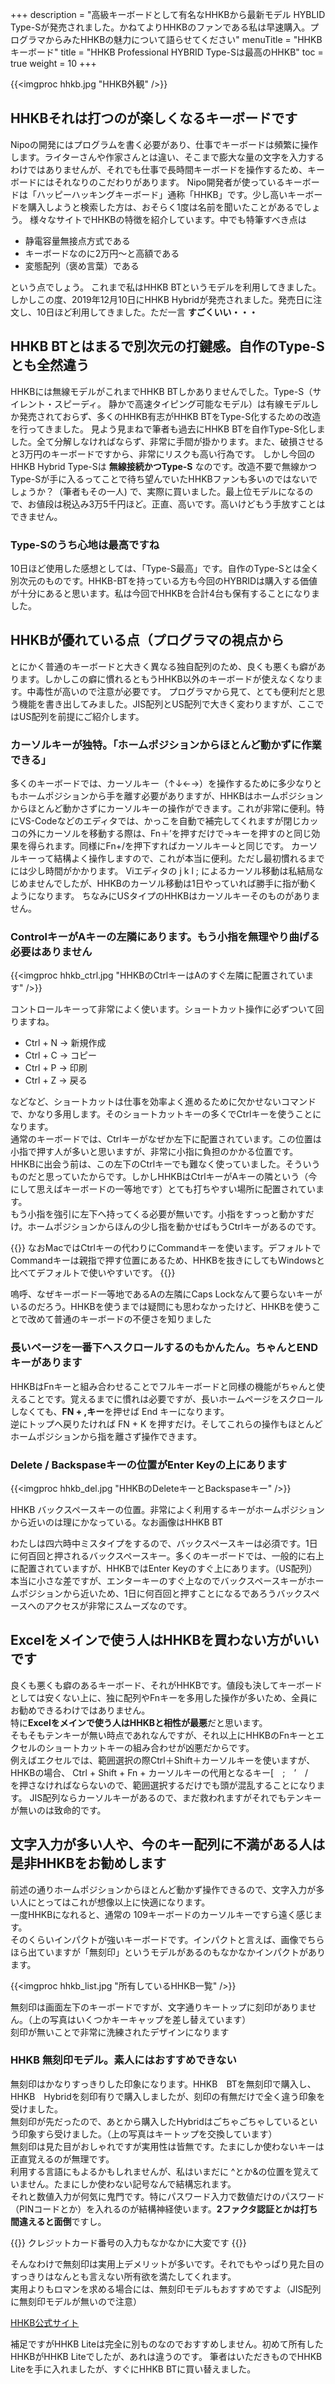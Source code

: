 +++
description = "高級キーボードとして有名なHHKBから最新モデル HYBLID Type-Sが発売されました。かねてよりHHKBのファンである私は早速購入。プログラマからみたHHKBの魅力について語らせてください"
menuTitle = "HHKBキーボード"
title = "HHKB Professional HYBRID Type-Sは最高のHHKB"
toc = true
weight = 10
+++

{{<imgproc hhkb.jpg "HHKB外観" />}}

## HHKBそれは打つのが楽しくなるキーボードです

Nipoの開発にはプログラムを書く必要があり、仕事でキーボードは頻繁に操作します。ライターさんや作家さんとは違い、そこまで膨大な量の文字を入力するわけではありませんが、それでも仕事で長時間キーボードを操作するため、キーボードにはそれなりのこだわりがあります。
Nipo開発者が使っているキーボードは「ハッピーハッキングキーボード」通称「HHKB」です。少し高いキーボードを購入しようと検索した方は、おそらく1度は名前を聞いたことがあるでしょう。
様々なサイトでHHKBの特徴を紹介しています。中でも特筆すべき点は

- 静電容量無接点方式である
- キーボードなのに2万円～と高額である
- 変態配列（褒め言葉）である

という点でしょう。
これまで私はHHKB BTというモデルを利用してきました。しかしこの度、2019年12月10日にHHKB Hybridが発売されました。発売日に注文し、10日ほど利用してきました。ただ一言
**すごくいい・・・**

## HHKB BTとはまるで別次元の打鍵感。自作のType-Sとも全然違う

HHKBには無線モデルがこれまでHHKB BTしかありませんでした。Type-S（サイレント・スピーディ。
静かで高速タイピング可能なモデル）は有線モデルしか発売されておらず、多くのHHKB有志がHHKB BTをType-S化するための改造を行ってきました。
見よう見まねで筆者も過去にHHKB BTを自作Type-S化しました。全て分解しなければならず、非常に手間が掛かります。また、破損させると3万円のキーボードですから、非常にリスクも高い行為です。
しかし今回の HHKB Hybrid Type-Sは **無線接続かつType-S** なのです。改造不要で無線かつType-Sが手に入るってことで待ち望んでいたHHKBファンも多いのではないでしょうか？（筆者もその一人)
で、実際に買いました。最上位モデルになるので、お値段は税込み3万5千円ほど。正直、高いです。高いけどもう手放すことはできません。

### Type-Sのうち心地は最高ですね

10日ほど使用した感想としては、「Type-S最高」です。自作のType-Sとは全く別次元のものです。HHKB-BTを持っている方も今回のHYBRIDは購入する価値が十分にあると思います。私は今回でHHKBを合計4台も保有することになりました。

## HHKBが優れている点（プログラマの視点から

とにかく普通のキーボードと大きく異なる独自配列のため、良くも悪くも癖があります。しかしこの癖に慣れるともうHHKB以外のキーボードが使えなくなります。中毒性が高いので注意が必要です。
プログラマから見て、とても便利だと思う機能を書き出してみました。JIS配列とUS配列で大きく変わりますが、ここではUS配列を前提にご紹介します。

### カーソルキーが独特。「ホームポジションからほとんど動かずに作業できる」

多くのキーボードでは、カーソルキー（↑↓←→）を操作するために多少なりともホームポジションから手を離す必要がありますが、HHKBはホームポジションからほとんど動かさずにカーソルキーの操作ができます。これが非常に便利。特にVS-Codeなどのエディタでは、かっこを自動で補完してくれますが閉じカッコの外にカーソルを移動する際は、Fn＋’を押すだけで→キーを押すのと同じ効果を得られます。同様にFn+/を押下すればカーソルキー↓と同じです。
カーソルキーって結構よく操作しますので、これが本当に便利。ただし最初慣れるまでには少し時間がかかります。
Viエディタの j k l ; によるカーソル移動は私結局なじめませんでしたが、HHKBのカーソル移動は1日やっていれば勝手に指が動くようになります。
ちなみにUSタイプのHHKBはカーソルキーそのものがありません。

### ControlキーがAキーの左隣にあります。もう小指を無理やり曲げる必要はありません

{{<imgproc hhkb_ctrl.jpg "HHKBのCtrlキーはAのすぐ左隣に配置されています" />}}

コントロールキーって非常によく使います。ショートカット操作に必ずついて回りますね。

- Ctrl + N -> 新規作成
- Ctrl + C -> コピー
- Ctrl + P -> 印刷
- Ctrl + Z -> 戻る

などなど、ショートカットは仕事を効率よく進めるために欠かせないコマンドで、かなり多用します。そのショートカットキーの多くでCtrlキーを使うことになります。  
通常のキーボードでは、Ctrlキーがなぜか左下に配置されています。この位置は小指で押す人が多いと思いますが、非常に小指に負担のかかる位置です。  
HHKBに出会う前は、この左下のCtrlキーでも難なく使っていました。そういうものだと思っていたからです。しかしHHKBはCtrlキーがAキーの隣という（今にして思えばキーボードの一等地です）とても打ちやすい場所に配置されています。  
もう小指を強引に左下へ持ってくる必要が無いです。小指をすっっと動かすだけ。ホームポジションからほんの少し指を動かせばもうCtrlキーがあるのです。

{{<alice pos="right" icon="here">}}
なおMacではCtrlキーの代わりにCommandキーを使います。デフォルトでCommandキーは親指で押す位置にあるため、HHKBを抜きにしてもWindowsと比べてデフォルトで使いやすいです。
{{</alice>}}

嗚呼、なぜキーボード一等地であるAの左隣にCaps Lockなんて要らないキーがいるのだろう。HHKBを使うまでは疑問にも思わなかったけど、HHKBを使うことで改めて普通のキーボードの不便さを知りました

### 長いページを一番下へスクロールするのもかんたん。ちゃんとENDキーがあります

HHKBはFnキーと組み合わせることでフルキーボードと同様の機能がちゃんと使えることです。覚えるまでに慣れは必要ですが、長いホームページをスクロールしなくても、**FN + ,キー**を押せば End キーになります。  
逆にトップへ戻りたければ FN + K を押すだけ。そしてこれらの操作もほとんどホームポジションから指を離さず操作できます。

### Delete / Backspaseキーの位置がEnter Keyの上にあります

{{<imgproc hhkb_del.jpg "HHKBのDeleteキーとBackspaseキー" />}}

HHKB バックスペースキーの位置。非常によく利用するキーがホームポジションから近いのは理にかなっている。なお画像はHHKB BT  

わたしは四六時中ミスタイプをするので、バックスペースキーは必須です。1日に何百回と押されるバックスペースキー。多くのキーボードでは、一般的に右上に配置されていますが、HHKBではEnter Keyのすぐ上にあります。（US配列）  
本当に小さな差ですが、エンターキーのすぐ上なのでバックスペースキーがホームポジションから近いため、1日に何百回と押すことになるであろうバックスペースへのアクセスが非常にスムーズなのです。

## Excelをメインで使う人はHHKBを買わない方がいいです

良くも悪くも癖のあるキーボード、それがHHKBです。値段も決してキーボードとしては安くない上に、独に配列やFnキーを多用した操作が多いため、全員にお勧めできるわけではありません。  
特に**Excelをメインで使う人はHHKBと相性が最悪**だと思います。  
そもそもテンキーが無い時点であれなんですが、それ以上にHHKBのFnキーとエクセルのショートカットキーの組み合わせが凶悪だからです。  
例えばエクセルでは、範囲選択の際Ctrl＋Shift＋カーソルキーを使いますが、HHKBの場合、
Ctrl + Shift + Fn + カーソルキーの代用となるキー[　;　’　/　を押さなければならないので、範囲選択するだけでも頭が混乱することになります。
JIS配列ならカーソルキーがあるので、まだ救われますがそれでもテンキーが無いのは致命的です。

## 文字入力が多い人や、今のキー配列に不満がある人は是非HHKBをお勧めします

前述の通りホームポジションからほとんど動かず操作できるので、文字入力が多い人にとってはこれが想像以上に快適になります。  
一度HHKBになれると、通常の 109キーボードのカーソルキーですら遠く感じます。  
そのくらいインパクトが強いキーボードです。インパクトと言えば、画像でちらほら出ていますが「無刻印」というモデルがあるのもなかなかインパクトがあります。

{{<imgproc hhkb_list.jpg "所有しているHHKB一覧" />}}

無刻印は画面左下のキーボードですが、文字通りキートップに刻印がありません。（上の写真はいくつかキーキャップを差し替えています）  
刻印が無いことで非常に洗練されたデザインになります

### HHKB 無刻印モデル。素人にはおすすめできない

無刻印はかなりすっきりした印象になります。HHKB　BTを無刻印で購入し、HHKB　Hybridを刻印有りで購入しましたが、刻印の有無だけで全く違う印象を受けました。  
無刻印が先だったので、あとから購入したHybridはごちゃごちゃしているという印象すら受けました。（上の写真はキートップを交換しています）  
無刻印は見た目がおしゃれですが実用性は皆無です。たまにしか使わないキーは正直覚えるのが無理です。  
利用する言語にもよるかもしれませんが、私はいまだに ^とか&の位置を覚えていません。たまにしか使わない記号なんで結構忘れます。  
それと数値入力が何気に鬼門です。特にパスワード入力で数値だけのパスワード（PINコードとか）を入れるのが結構神経使います。**2ファクタ認証とかは打ち間違えると面倒**ですし。  

{{<alice pos="right" icon="here">}}
クレジットカード番号の入力もなかなかに大変です
{{</alice>}}

そんなわけで無刻印は実用上デメリットが多いです。それでもやっぱり見た目のすっきりはなんとも言えない所有欲を満たしてくれます。  
実用よりもロマンを求める場合には、無刻印モデルもおすすめですよ（JIS配列に無刻印モデルが無いので注意）

[HHKB公式サイト](https://www.pfu.fujitsu.com/direct/hhkb/)

補足ですがHHKB Liteは完全に別ものなのでおすすめしません。初めて所有したHHKBがHHKB Liteでしたが、あれは違うのです。
筆者はいただきものでHHKB Liteを手に入れましたが、すぐにHHKB BTに買い替えました。
